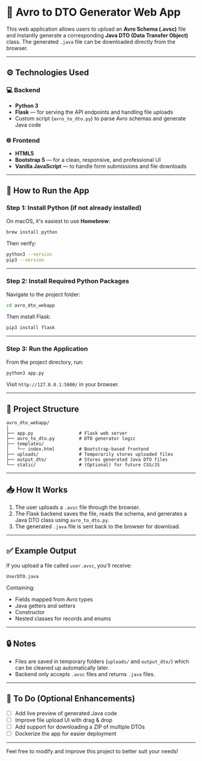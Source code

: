 # 🧾 Avro to DTO Generator Web App

This web application allows users to upload an **Avro Schema (.avsc)** file and instantly generate a corresponding **Java DTO (Data Transfer Object)** class. The generated `.java` file can be downloaded directly from the browser.

---

## ⚙️ Technologies Used

### 💻 Backend
- **Python 3**
- **Flask** — for serving the API endpoints and handling file uploads
- Custom script (`avro_to_dto.py`) to parse Avro schemas and generate Java code

### 🌐 Frontend
- **HTML5**
- **Bootstrap 5** — for a clean, responsive, and professional UI
- **Vanilla JavaScript** — to handle form submissions and file downloads

---

## 🚀 How to Run the App

### Step 1: Install Python (if not already installed)

On macOS, it's easiest to use **Homebrew**:

```bash
brew install python
```

Then verify:

```bash
python3 --version
pip3 --version
```

---

### Step 2: Install Required Python Packages

Navigate to the project folder:

```bash
cd avro_dto_webapp
```

Then install Flask:

```bash
pip3 install flask
```

---

### Step 3: Run the Application

From the project directory, run:

```bash
python3 app.py
```

Visit `http://127.0.0.1:5000/` in your browser.

---

## 📁 Project Structure

```
avro_dto_webapp/
│
├── app.py                 # Flask web server
├── avro_to_dto.py         # DTO generator logic
├── templates/
│   └── index.html         # Bootstrap-based frontend
├── uploads/               # Temporarily stores uploaded files
├── output_dto/            # Stores generated Java DTO files
└── static/                # (Optional) for future CSS/JS
```

---

## 📥 How It Works

1. The user uploads a `.avsc` file through the browser.
2. The Flask backend saves the file, reads the schema, and generates a Java DTO class using `avro_to_dto.py`.
3. The generated `.java` file is sent back to the browser for download.

---

## ✅ Example Output

If you upload a file called `user.avsc`, you'll receive:

```
UserDTO.java
```

Containing:
- Fields mapped from Avro types
- Java getters and setters
- Constructor
- Nested classes for records and enums

---

## 🔒 Notes

- Files are saved in temporary folders (`uploads/` and `output_dto/`) which can be cleaned up automatically later.
- Backend only accepts `.avsc` files and returns `.java` files.

---

## 📌 To Do (Optional Enhancements)

- [ ] Add live preview of generated Java code
- [ ] Improve file upload UI with drag & drop
- [ ] Add support for downloading a ZIP of multiple DTOs
- [ ] Dockerize the app for easier deployment

---

Feel free to modify and improve this project to better suit your needs!